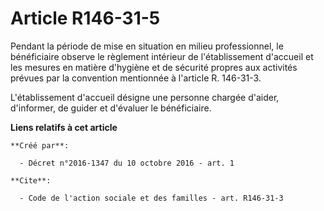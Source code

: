 # Article R146-31-5

Pendant la période de mise en situation en milieu professionnel, le bénéficiaire observe le règlement intérieur de
l'établissement d'accueil et les mesures en matière d'hygiène et de sécurité propres aux activités prévues par la convention
mentionnée à l'article R. 146-31-3. 

L'établissement d'accueil désigne une personne chargée d'aider, d'informer, de guider et d'évaluer le bénéficiaire.

**Liens relatifs à cet article**

	**Créé par**:

	  - Décret n°2016-1347 du 10 octobre 2016 - art. 1

	**Cite**:

	  - Code de l'action sociale et des familles - art. R146-31-3
